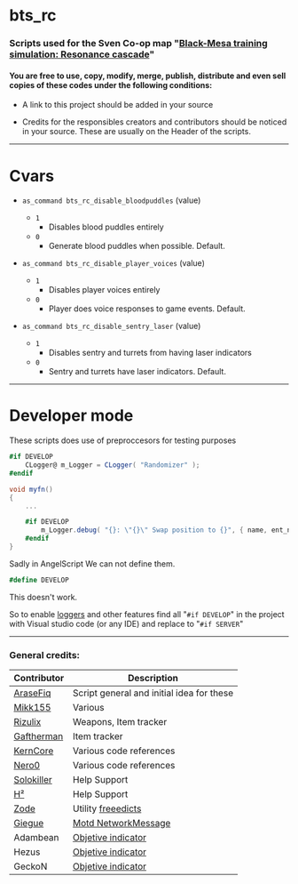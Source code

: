 # bts_rc

### Scripts used for the Sven Co-op map "[Black-Mesa training simulation: Resonance cascade](http://scmapdb.wikidot.com/map:blackmesa-training-simulation:resonance-cascade)"

#### You are free to use, copy, modify, merge, publish, distribute and even sell copies of these codes under the following conditions:

- A link to this project should be added in your source

- Credits for the responsibles creators and contributors should be noticed in your source. These are usually on the Header of the scripts.

---

# Cvars

- ``as_command bts_rc_disable_bloodpuddles`` (value)
    - ``1``
        - Disables blood puddles entirely
    - ``0``
        - Generate blood puddles when possible. Default.

- ``as_command bts_rc_disable_player_voices`` (value)
    - ``1``
        - Disables player voices entirely
    - ``0``
        - Player does voice responses to game events. Default.

- ``as_command bts_rc_disable_sentry_laser`` (value)
    - ``1``
        - Disables sentry and turrets from having laser indicators
    - ``0``
        - Sentry and turrets have laser indicators. Default.

---

# Developer mode

These scripts does use of preproccesors for testing purposes
```C#
#if DEVELOP
    CLogger@ m_Logger = CLogger( "Randomizer" );
#endif

void myfn()
{
    ...

    #if DEVELOP
        m_Logger.debug( "{}: \"{}\" Swap position to {}", { name, ent_name, pRandomizer.GetOrigin().ToString() } );
    #endif
}
```

Sadly in AngelScript We can not define them.
```C#
#define DEVELOP
```
This doesn't work.

So to enable [loggers](scripts/maps/bts_rc/utils/Logger.as) and other features find all "``#if DEVELOP``" in the project with Visual studio code (or any IDE) and replace to "``#if SERVER``"

---

### General credits:
| Contributor | Description |
|---|---|
| [AraseFiq](https://github.com/AraseFiq) | Script general and initial idea for these | features
| [Mikk155](https://github.com/Mikk155) | Various |
| [Rizulix](https://github.com/Rizulix) | Weapons, Item tracker |
| [Gaftherman](https://github.com/Gaftherman) | Item tracker |
| [KernCore](https://github.com/KernCore91) | Various code references |
| [Nero0](https://github.com/Neyami) | Various code references |
| [Solokiller](https://github.com/SamVanheer) | Help Support |
| [H²](https://github.com/h2whoa) | Help Support |
| [Zode](https://github.com/Zode) | Utility [freeedicts](scripts/maps/bts_rc/utils/main.as) |
| [Giegue](https://github.com/JulianR0) | [Motd NetworkMessage](scripts/maps/bts_rc/gamemodes/item_tracker.as) |
| Adambean | [Objetive indicator](scripts/maps/bts_rc/objective_indicator.as) |
| Hezus | [Objetive indicator](scripts/maps/bts_rc/objective_indicator.as) |
| GeckoN | [Objetive indicator](scripts/maps/bts_rc/objective_indicator.as) |

